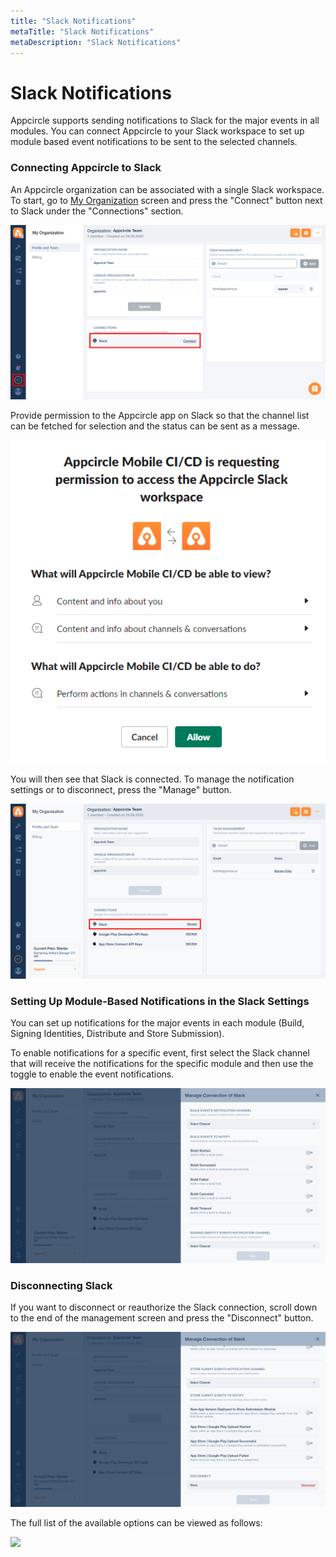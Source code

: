 ```yaml
---
title: "Slack Notifications"
metaTitle: "Slack Notifications"
metaDescription: "Slack Notifications"
---
```

# Slack Notifications

Appcircle supports sending notifications to Slack for the major events in all modules. You can connect Appcircle to your Slack workspace to set up module based event notifications to be sent to the selected channels.



### Connecting Appcircle to Slack

An Appcircle organization can be associated with a single Slack workspace. To start, go to [My Organization](my-organization.md) screen and press the "Connect" button next to Slack under the "Connections" section.

![](<../assets/image (64).png>)



Provide permission to the Appcircle app on Slack so that the channel list can be fetched for selection and the status can be sent as a message.

![](<../assets/image (65).png>)

You will then see that Slack is connected. To manage the notification settings or to disconnect, press the "Manage" button.

![](<../assets/image (135).png>)

###

### Setting Up Module-Based Notifications in the Slack Settings

You can set up notifications for the major events in each module (Build, Signing Identities, Distribute and Store Submission).

To enable notifications for a specific event, first select the Slack channel that will receive the notifications for the specific module and then use the toggle to enable the event notifications.

![](<../assets/image (136).png>)



### Disconnecting Slack

If you want to disconnect or reauthorize the Slack connection, scroll down to the end of the management screen and press the "Disconnect" button.&#x20;

![](<../assets/image (137).png>)



The full list of the available options can be viewed as follows:

![](../assets/screenshot-my.appcircle.io-2021.02.11-00\_01\_23.png)
